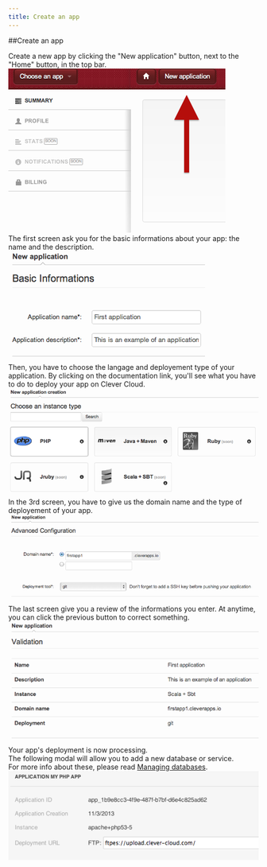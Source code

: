 ```yaml
---
title: Create an app
---
```

##Create an app

Create a new app by clicking the "New application" button, next to the "Home" button, in the top bar.  
<img  src="/img/newapp1.png">  
The first screen ask you for the basic informations about your app: the name and the description.
<img  src="/img/newapp2.png">  
Then, you have to choose the langage and deployement type of your application. By clicking on the documentation link, you'll see what you have to do to deploy your app on Clever Cloud.  
<img  src="/img/newapp3.png">  
In the 3rd screen, you have to give us the domain name and the type of deployement of your app.  
<img  src="/img/newapp4.png">  
The last screen give you a review of the informations you enter. At anytime, you can click the previous button to correct something.
<img  src="/img/newapp5.png">  
Your app's deployment is now processing.  
The following modal will allow you to add a new database or service.  
For more info about these, please read [Managing databases](/services).
<img  src="/img/newapp6.png">
